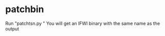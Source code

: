 # patchbin
Run "patchtsn.py <your IFWI binary>"
You will get an IFWI binary with the same name as the output
